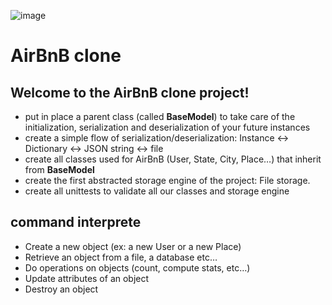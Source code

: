 ![image](https://github.com/AlCo2/AirBnB_clone/assets/109082926/020d5ff1-0ffb-495e-8109-68ef411b6404)
# AirBnB clone
## Welcome to the AirBnB clone project!

* put in place a parent class (called **BaseModel**) to take care of the initialization, serialization and deserialization of your future instances
* create a simple flow of serialization/deserialization: Instance <-> Dictionary <-> JSON string <-> file
* create all classes used for AirBnB (User, State, City, Place…) that inherit from **BaseModel**
* create the first abstracted storage engine of the project: File storage.
* create all unittests to validate all our classes and storage engine

## command interprete
* Create a new object (ex: a new User or a new Place)
* Retrieve an object from a file, a database etc…
* Do operations on objects (count, compute stats, etc…)
* Update attributes of an object
* Destroy an object
